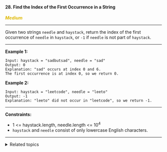 #### 28. Find the Index of the First Occurrence in a String

<span style="color:#deb800">***Medium***</span>
___

Given two strings `needle` and `haystack`, return the index of the first occurrence of `needle` in `haystack`, or `-1` if `needle` is not part of `haystack`.
___

**Example 1:**

    Input: haystack = "sadbutsad", needle = "sad"
    Output: 0
    Explanation: "sad" occurs at index 0 and 6.
    The first occurrence is at index 0, so we return 0.

**Example 2:**

    Input: haystack = "leetcode", needle = "leeto"
    Output: -1
    Explanation: "leeto" did not occur in "leetcode", so we return -1.
___

**Constraints:**

* 1 <= haystack.length, needle.length <= 10<sup>4</sup></code>
* `haystack` and `needle` consist of only lowercase English characters.
___

<details><summary>Related topics</summary>

[#Two Pointers](https://leetcode.com/tag/two-pointers/)
[#String](https://leetcode.com/tag/string/)
[#String Matching](https://leetcode.com/tag/string-matching/)

</details>